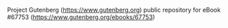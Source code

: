 Project Gutenberg (https://www.gutenberg.org) public repository for
eBook #67753 (https://www.gutenberg.org/ebooks/67753)
